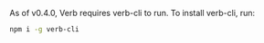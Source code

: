 As of v0.4.0, Verb requires verb-cli to run. To install verb-cli, run:

```bash
npm i -g verb-cli
```